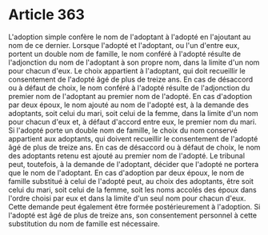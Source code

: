# Article 363

L'adoption simple confère le nom de l'adoptant à l'adopté en l'ajoutant au nom de ce dernier.   Lorsque l'adopté et l'adoptant, ou l'un d'entre eux, portent un double nom de famille, le nom conféré à l'adopté résulte de l'adjonction du nom de l'adoptant à son propre nom, dans la limite d'un nom pour chacun d'eux. Le choix appartient à l'adoptant, qui doit recueillir le consentement de l'adopté âgé de plus de treize ans. En cas de désaccord ou à défaut de choix, le nom conféré à l'adopté résulte de l'adjonction du premier nom de l'adoptant au premier nom de l'adopté.   En cas d'adoption par deux époux, le nom ajouté au nom de l'adopté est, à la demande des adoptants, soit celui du mari, soit celui de la femme, dans la limite d'un nom pour chacun d'eux et, à défaut d'accord entre eux, le premier nom du mari. Si l'adopté porte un double nom de famille, le choix du nom conservé appartient aux adoptants, qui doivent recueillir le consentement de l'adopté âgé de plus de treize ans. En cas de désaccord ou à défaut de choix, le nom des adoptants retenu est ajouté au premier nom de l'adopté.   Le tribunal peut, toutefois, à la demande de l'adoptant, décider que l'adopté ne portera que le nom de l'adoptant. En cas d'adoption par deux époux, le nom de famille substitué à celui de l'adopté peut, au choix des adoptants, être soit celui du mari, soit celui de la femme, soit les noms accolés des époux dans l'ordre choisi par eux et dans la limite d'un seul nom pour chacun d'eux. Cette demande peut également être formée postérieurement à l'adoption. Si l'adopté est âgé de plus de treize ans, son consentement personnel à cette substitution du nom de famille est nécessaire.